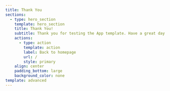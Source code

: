 ```yaml
---
title: Thank You
sections:
  - type: hero_section
    template: hero_section
    title: Thank You!
    subtitle: Thank you for testing the App template. Have a great day!
    actions:
      - type: action
        template: action
        label: Back to homepage
        url: /
        style: primary
    align: center
    padding_bottom: large
    background_color: none
template: advanced
---
```

